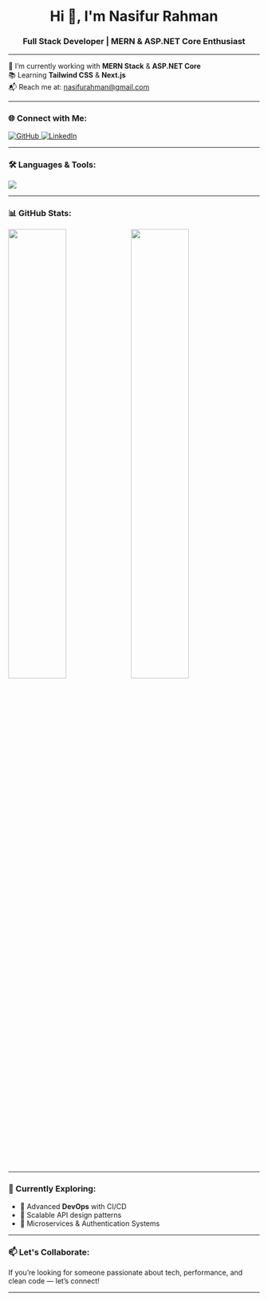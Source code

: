 <h1 align="center">Hi 👋, I'm Nasifur Rahman</h1>
<h3 align="center">Full Stack Developer | MERN & ASP.NET Core Enthusiast</h3>

---

🚀 I’m currently working with **MERN Stack** & **ASP.NET Core**  
📚 Learning **Tailwind CSS** & **Next.js**  
📬 Reach me at: [nasifurahman@gmail.com](mailto:nasifurahman@gmail.com)

---

### 🌐 Connect with Me:
<p align="left">
  <a href="https://github.com/Nasif09" target="_blank">
    <img src="https://img.shields.io/badge/GitHub-000?style=for-the-badge&logo=github&logoColor=white" alt="GitHub"/>
  </a>
  <a href="https://www.linkedin.com/in/iamnasifur/" target="_blank">
    <img src="https://img.shields.io/badge/LinkedIn-0A66C2?style=for-the-badge&logo=linkedin&logoColor=white" alt="LinkedIn"/>
  </a>
</p>

---

### 🛠️ Languages & Tools:
<p align="left">
  <img src="https://skillicons.dev/icons?i=dotnet,express,react,nodejs,nestjs,nextjs,php,jquery,ts,bootstrap,tailwind,mongodb,mysql,postgres,firebase,github,git,postman" />
</p>

---

### 📊 GitHub Stats:
<p align="left">
  <img width="48%" src="https://github-readme-stats.vercel.app/api?username=Nasif09&show_icons=true&theme=tokyonight" />
  <img width="48%" src="https://github-readme-stats.vercel.app/api/top-langs/?username=Nasif09&layout=compact&theme=tokyonight" />
</p>

---

### 🧠 Currently Exploring:
- 📌 Advanced **DevOps** with CI/CD  
- 📌 Scalable API design patterns  
- 📌 Microservices & Authentication Systems

---

### 📫 Let's Collaborate:
If you’re looking for someone passionate about tech, performance, and clean code — let’s connect!

---

